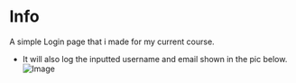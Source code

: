 # **Info**

A simple Login page that i made for my current course.


- It will also log the inputted username and email shown in the pic below.
![Image](https://i.imgur.com/R1aklEx.png)